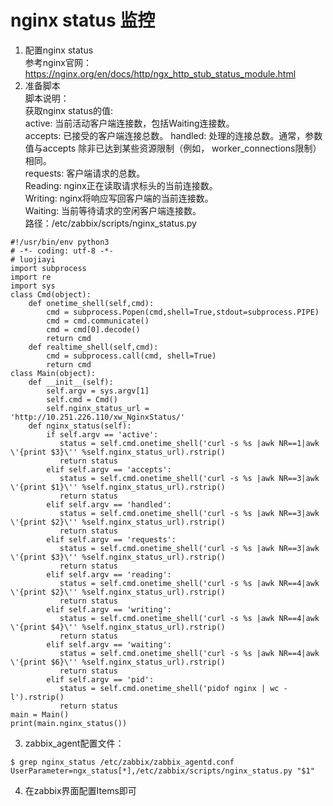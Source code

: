 # nginx status 监控
1.  配置nginx status  
参考nginx官网：https://nginx.org/en/docs/http/ngx_http_stub_status_module.html
2.  准备脚本  
脚本说明：  
获取nginx status的值:  
active: 当前活动客户端连接数，包括Waiting连接数。  
accepts: 已接受的客户端连接总数。
handled: 处理的连接总数。通常，参数值与accepts 除非已达到某些资源限制（例如， worker_connections限制）相同。  
requests: 客户端请求的总数。  
Reading: nginx正在读取请求标头的当前连接数。  
Writing: nginx将响应写回客户端的当前连接数。  
Waiting: 当前等待请求的空闲客户端连接数。   
路径：/etc/zabbix/scripts/nginx_status.py 
```
#!/usr/bin/env python3
# -*- coding: utf-8 -*-
# luojiayi
import subprocess
import re
import sys
class Cmd(object):
    def onetime_shell(self,cmd):
        cmd = subprocess.Popen(cmd,shell=True,stdout=subprocess.PIPE)
        cmd = cmd.communicate()
        cmd = cmd[0].decode()
        return cmd
    def realtime_shell(self,cmd):
        cmd = subprocess.call(cmd, shell=True)
        return cmd
class Main(object):
    def __init__(self):
        self.argv = sys.argv[1]
        self.cmd = Cmd()
        self.nginx_status_url = 'http://10.251.226.110/xw_NginxStatus/'
    def nginx_status(self):
        if self.argv == 'active':
           status = self.cmd.onetime_shell('curl -s %s |awk NR==1|awk \'{print $3}\'' %self.nginx_status_url).rstrip()
           return status
        elif self.argv == 'accepts':
           status = self.cmd.onetime_shell('curl -s %s |awk NR==3|awk \'{print $1}\'' %self.nginx_status_url).rstrip()
           return status
        elif self.argv == 'handled':
           status = self.cmd.onetime_shell('curl -s %s |awk NR==3|awk \'{print $2}\'' %self.nginx_status_url).rstrip()
           return status
        elif self.argv == 'requests':
           status = self.cmd.onetime_shell('curl -s %s |awk NR==3|awk \'{print $3}\'' %self.nginx_status_url).rstrip()
           return status
        elif self.argv == 'reading':
           status = self.cmd.onetime_shell('curl -s %s |awk NR==4|awk \'{print $2}\'' %self.nginx_status_url).rstrip()
           return status
        elif self.argv == 'writing':
           status = self.cmd.onetime_shell('curl -s %s |awk NR==4|awk \'{print $4}\'' %self.nginx_status_url).rstrip()
           return status
        elif self.argv == 'waiting':
           status = self.cmd.onetime_shell('curl -s %s |awk NR==4|awk \'{print $6}\'' %self.nginx_status_url).rstrip()
           return status
        elif self.argv == 'pid':
           status = self.cmd.onetime_shell('pidof nginx | wc -l').rstrip()
           return status
main = Main()
print(main.nginx_status())
```
3.  zabbix_agent配置文件：  
```
$ grep nginx_status /etc/zabbix/zabbix_agentd.conf
UserParameter=ngx_status[*],/etc/zabbix/scripts/nginx_status.py "$1"
```
4.  在zabbix界面配置Items即可
